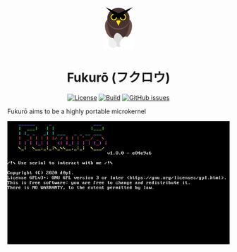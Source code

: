 <div align="center">
<img src=".github/logo.svg" height="96" />

# Fukurō (フクロウ)

[![License](https://img.shields.io/github/license/d0p1s4m4/Fukuro?logo=gnu&style=flat-square)](LICENSE)
[![Build](https://img.shields.io/github/workflow/status/d0p1s4m4/Fukuro/CI?logo=github&style=flat-square)](https://github.com/d0p1s4m4/Fukuro/actions?query=workflow%3ACI)
[![GitHub issues](https://img.shields.io/github/issues/d0p1s4m4/Fukuro?logo=github&style=flat-square)](https://github.com/d0p1s4m4/Fukuro/issues)

</div>

Fukurō aims to be a highly portable microkernel

<div align="center">

![fukuro i686](.github/screen/fukuro_vbox.png)

</div>
